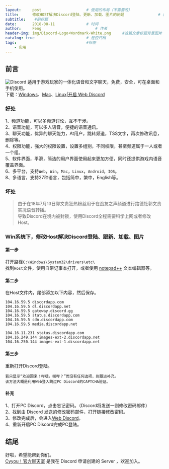 ```yaml
---
layout:     post   				    # 使用的布局（不需要改）
title:      修改HOST解决Discord登陆、更新、加载、图片的问题 				# 标题
subtitle:    #副标题
date:       2018-08-11 				# 时间
author:     Feng 						# 作者
header-img: img/Discord-Logo+Wordmark-White.png 	#这篇文章标题背景图片
catalog: true 						# 是否归档
tags:								#标签
    - 实用
---
```


## 前言
![Discord](https://discordapp.com/assets/9babbea9acbfec5302d832bae6c3c184.svg)
适用于游戏玩家的一体化语音和文字聊天，免费，安全，可在桌面和手机使用。<br>
下载：[Windows](https://discordapp.com/api/download?platform=win)、[Mac](https://discordapp.com/api/download?platform=osx)、[Linux](https://discordapp.com/api/download?platform=linux&format=deb)|[开启 Web Discord](https://discordapp.com/channels/@me)


### 好处
1、频道功能，可以多频道讨论，互不干涉。<br>
2、语音功能，可以多人语音，便捷的语音通讯。<br>
3、聊天功能，优异的聊天能力，At用户，跳转频道，TSS文字，再次修改讯息，删除等。<br>
4、权限功能，强大的权限设置，设置多组别，不同权限，甚至频道属于一人或者一个组。<br>
5、软件界面，平滑，简洁的用户界面使用起来更加方便，同时还提供游戏内语音覆盖界面。<br>
6、多平台，支持`Web`，`Win`，`Mac`，`Linux`，`Android`，`IOS`。<br>
8、多语言，支持27种语言，包括简中，繁中，English等。

### 坏处
> 由于在18年7月13日郭文贵狂热粉丝用于在战友之声频道进行路德社郭文贵实况语音转播。<br>
> 导致Discord在境内被封锁，使用Discord全程需要科学上网或者修改Host。

### Win系统下，修改Host解决Discord登陆、跟新、加载、图片
#### 第一步
打开路径`C:\Windows\System32\drivers\etc\`<br>
找到`Host`文件，使用自带记事本打开，或者使用 [notepad++](https://notepad-plus-plus.org/) 文本编辑器等。

#### 第二步
在Host文件内，尾部添加以下内容，然后保存。
```
104.16.59.5 discordapp.com
104.16.59.5 dl.discordapp.net    
104.16.59.5 gateway.discord.gg    
104.16.59.5 status.discordapp.com    
104.16.59.5 cdn.discordapp.com    
104.16.59.5 media.discordapp.net    

104.16.11.231 status.discordapp.com    
104.16.249.144 images-ext-2.discordapp.net    
104.16.250.144 images-ext-1.discordapp.net    
```

#### 第三步
重新打开Discord登陆。
```
若只显示“欢迎回来！哔啵。啵哔？”而没有任何选项，则跟进补充。
该方法大概是利用Web登入跳过PC Discord的CAPTCHA验证。
```

#### 补充
1、打开PC Discord，点击忘记密码。（Discord将发送一则修改密码邮件）<br>
2、找到由 Discord 发送的修改密码邮件，打开链接修改密码。<br>
3、修改完成后，会进入[Web Discord](https://discordapp.com/channels/@me)。<br>
4、重新开启PC Discord完成PC登陆。

## 结尾
好啦，希望能帮到你们。<br>
[Cyyou！官方聊天室](https://discordapp.com/invite/uaQfDnz) 是我在 Discord 申请创建的 Server ，欢迎加入。
